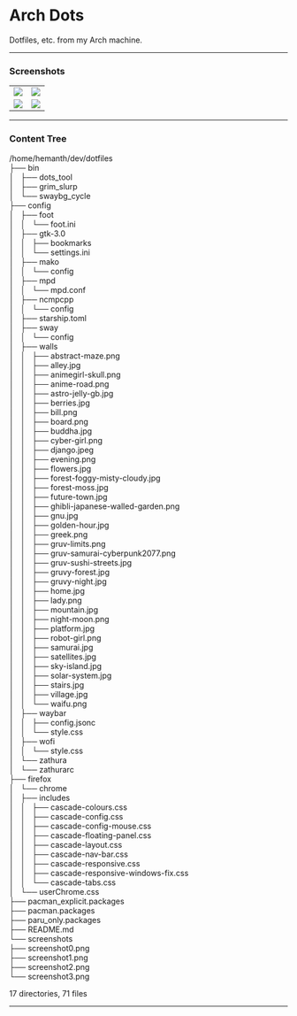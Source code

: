 # Arch Dots

Dotfiles, etc. from my Arch machine.

---
### Screenshots

|     |     |
|:---:|:---:|
|![](https://github.com/HeMan-98/arch-dots/tree/master/screenshots/screenshot0.png)|![](https://github.com/HeMan-98/arch-dots/tree/master/screenshots/screenshot1.png)|
|![](https://github.com/HeMan-98/arch-dots/tree/master/screenshots/screenshot2.png)|![](https://github.com/HeMan-98/arch-dots/tree/master/screenshots/screenshot3.png)|

---
### Content Tree

/home/hemanth/dev/dotfiles  
├── bin  
│   ├── dots_tool  
│   ├── grim_slurp  
│   └── swaybg_cycle  
├── config  
│   ├── foot  
│   │   └── foot.ini  
│   ├── gtk-3.0  
│   │   ├── bookmarks  
│   │   └── settings.ini  
│   ├── mako  
│   │   └── config  
│   ├── mpd  
│   │   └── mpd.conf  
│   ├── ncmpcpp  
│   │   └── config  
│   ├── starship.toml  
│   ├── sway  
│   │   └── config  
│   ├── walls  
│   │   ├── abstract-maze.png  
│   │   ├── alley.jpg  
│   │   ├── animegirl-skull.png  
│   │   ├── anime-road.png  
│   │   ├── astro-jelly-gb.jpg  
│   │   ├── berries.jpg  
│   │   ├── bill.png  
│   │   ├── board.png  
│   │   ├── buddha.jpg  
│   │   ├── cyber-girl.png  
│   │   ├── django.jpeg  
│   │   ├── evening.png  
│   │   ├── flowers.jpg  
│   │   ├── forest-foggy-misty-cloudy.jpg  
│   │   ├── forest-moss.jpg  
│   │   ├── future-town.jpg  
│   │   ├── ghibli-japanese-walled-garden.png  
│   │   ├── gnu.jpg  
│   │   ├── golden-hour.jpg  
│   │   ├── greek.png  
│   │   ├── gruv-limits.png  
│   │   ├── gruv-samurai-cyberpunk2077.png  
│   │   ├── gruv-sushi-streets.jpg  
│   │   ├── gruvy-forest.jpg  
│   │   ├── gruvy-night.jpg  
│   │   ├── home.jpg  
│   │   ├── lady.png  
│   │   ├── mountain.jpg  
│   │   ├── night-moon.png  
│   │   ├── platform.jpg  
│   │   ├── robot-girl.png  
│   │   ├── samurai.jpg  
│   │   ├── satellites.jpg  
│   │   ├── sky-island.jpg  
│   │   ├── solar-system.jpg  
│   │   ├── stairs.jpg  
│   │   ├── village.jpg  
│   │   └── waifu.png  
│   ├── waybar  
│   │   ├── config.jsonc  
│   │   └── style.css  
│   ├── wofi  
│   │   └── style.css  
│   └── zathura  
│       └── zathurarc  
├── firefox  
│   └── chrome  
│       ├── includes  
│       │   ├── cascade-colours.css  
│       │   ├── cascade-config.css  
│       │   ├── cascade-config-mouse.css  
│       │   ├── cascade-floating-panel.css  
│       │   ├── cascade-layout.css  
│       │   ├── cascade-nav-bar.css  
│       │   ├── cascade-responsive.css  
│       │   ├── cascade-responsive-windows-fix.css  
│       │   └── cascade-tabs.css  
│       └── userChrome.css  
├── pacman_explicit.packages  
├── pacman.packages  
├── paru_only.packages  
├── README.md  
└── screenshots  
    ├── screenshot0.png  
    ├── screenshot1.png  
    ├── screenshot2.png  
    └── screenshot3.png  
  
17 directories, 71 files  

---

